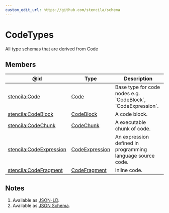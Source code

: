 ```yaml
---
custom_edit_url: https://github.com/stencila/schema
---
```


# CodeTypes

All type schemas that are derived from Code

## Members

| @id                                                                       | Type                                        | Description                                                      |
| ------------------------------------------------------------------------- | ------------------------------------------- | ---------------------------------------------------------------- |
| [stencila:Code](https://schema.stenci.la/Code.jsonld)                     | [Code](../Code/Code.md)                     | Base type for code nodes e.g. \`CodeBlock\`, \`CodeExpression\`. |
| [stencila:CodeBlock](https://schema.stenci.la/CodeBlock.jsonld)           | [CodeBlock](../Code/CodeBlock.md)           | A code block.                                                    |
| [stencila:CodeChunk](https://schema.stenci.la/CodeChunk.jsonld)           | [CodeChunk](../Code/CodeChunk.md)           | A executable chunk of code.                                      |
| [stencila:CodeExpression](https://schema.stenci.la/CodeExpression.jsonld) | [CodeExpression](../Code/CodeExpression.md) | An expression defined in programming language source code.       |
| [stencila:CodeFragment](https://schema.stenci.la/CodeFragment.jsonld)     | [CodeFragment](../Code/CodeFragment.md)     | Inline code.                                                     |

## Notes

1.  Available as [JSON-LD](https://schema.stenci.la/undefined.jsonld).
2.  Available as [JSON Schema](https://schema.stenci.la/v1/CodeTypes.schema.json).
